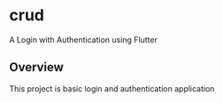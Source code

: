 # crud

A Login with Authentication using Flutter

## Overview

This project is basic login and authentication application
